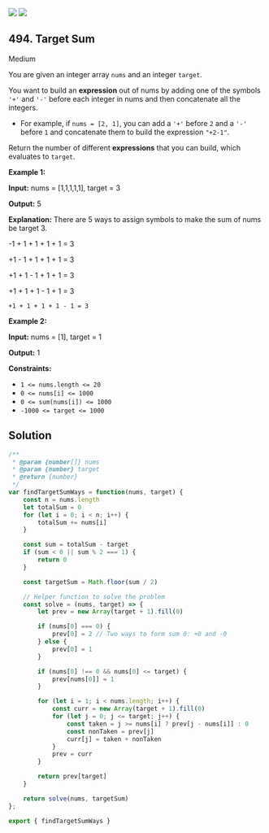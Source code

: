 [![](https://img.shields.io/github/stars/LeetCode-in-JavaScript/LeetCode-in-JavaScript?label=Stars&style=flat-square)](https://github.com/LeetCode-in-JavaScript/LeetCode-in-JavaScript)
[![](https://img.shields.io/github/forks/LeetCode-in-JavaScript/LeetCode-in-JavaScript?label=Fork%20me%20on%20GitHub%20&style=flat-square)](https://github.com/LeetCode-in-JavaScript/LeetCode-in-JavaScript/fork)

## 494\. Target Sum

Medium

You are given an integer array `nums` and an integer `target`.

You want to build an **expression** out of nums by adding one of the symbols `'+'` and `'-'` before each integer in nums and then concatenate all the integers.

*   For example, if `nums = [2, 1]`, you can add a `'+'` before `2` and a `'-'` before `1` and concatenate them to build the expression `"+2-1"`.

Return the number of different **expressions** that you can build, which evaluates to `target`.

**Example 1:**

**Input:** nums = [1,1,1,1,1], target = 3

**Output:** 5

**Explanation:** There are 5 ways to assign symbols to make the sum of nums be target 3. 

-1 + 1 + 1 + 1 + 1 = 3 

+1 - 1 + 1 + 1 + 1 = 3 

+1 + 1 - 1 + 1 + 1 = 3 

+1 + 1 + 1 - 1 + 1 = 3 

    +1 + 1 + 1 + 1 - 1 = 3

**Example 2:**

**Input:** nums = [1], target = 1

**Output:** 1

**Constraints:**

*   `1 <= nums.length <= 20`
*   `0 <= nums[i] <= 1000`
*   `0 <= sum(nums[i]) <= 1000`
*   `-1000 <= target <= 1000`

## Solution

```javascript
/**
 * @param {number[]} nums
 * @param {number} target
 * @return {number}
 */
var findTargetSumWays = function(nums, target) {
    const n = nums.length
    let totalSum = 0
    for (let i = 0; i < n; i++) {
        totalSum += nums[i]
    }

    const sum = totalSum - target
    if (sum < 0 || sum % 2 === 1) {
        return 0
    }

    const targetSum = Math.floor(sum / 2)

    // Helper function to solve the problem
    const solve = (nums, target) => {
        let prev = new Array(target + 1).fill(0)

        if (nums[0] === 0) {
            prev[0] = 2 // Two ways to form sum 0: +0 and -0
        } else {
            prev[0] = 1
        }

        if (nums[0] !== 0 && nums[0] <= target) {
            prev[nums[0]] = 1
        }

        for (let i = 1; i < nums.length; i++) {
            const curr = new Array(target + 1).fill(0)
            for (let j = 0; j <= target; j++) {
                const taken = j >= nums[i] ? prev[j - nums[i]] : 0
                const nonTaken = prev[j]
                curr[j] = taken + nonTaken
            }
            prev = curr
        }

        return prev[target]
    }

    return solve(nums, targetSum)
};

export { findTargetSumWays }
```